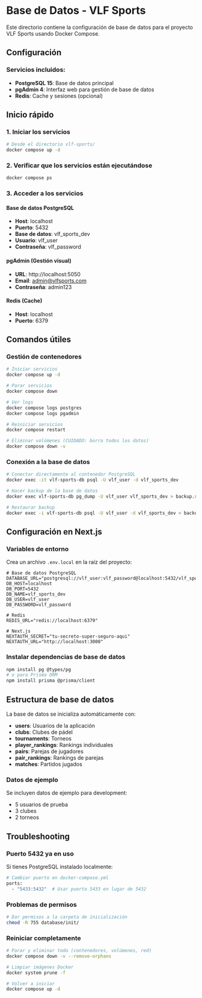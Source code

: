 # Base de Datos - VLF Sports

Este directorio contiene la configuración de base de datos para el proyecto VLF Sports usando Docker Compose.

## Configuración

### Servicios incluidos:
- **PostgreSQL 15**: Base de datos principal
- **pgAdmin 4**: Interfaz web para gestión de base de datos  
- **Redis**: Cache y sesiones (opcional)

## Inicio rápido

### 1. Iniciar los servicios
```bash
# Desde el directorio vlf-sports/
docker compose up -d
```

### 2. Verificar que los servicios están ejecutándose
```bash
docker compose ps
```

### 3. Acceder a los servicios

#### Base de datos PostgreSQL
- **Host**: localhost
- **Puerto**: 5432
- **Base de datos**: vlf_sports_dev
- **Usuario**: vlf_user
- **Contraseña**: vlf_password

#### pgAdmin (Gestión visual)
- **URL**: http://localhost:5050
- **Email**: admin@vlfsports.com
- **Contraseña**: admin123

#### Redis (Cache)
- **Host**: localhost
- **Puerto**: 6379

## Comandos útiles

### Gestión de contenedores
```bash
# Iniciar servicios
docker compose up -d

# Parar servicios
docker compose down

# Ver logs
docker compose logs postgres
docker compose logs pgadmin

# Reiniciar servicios
docker compose restart

# Eliminar volúmenes (CUIDADO: borra todos los datos)
docker compose down -v
```

### Conexión a la base de datos
```bash
# Conectar directamente al contenedor PostgreSQL
docker exec -it vlf-sports-db psql -U vlf_user -d vlf_sports_dev

# Hacer backup de la base de datos
docker exec vlf-sports-db pg_dump -U vlf_user vlf_sports_dev > backup.sql

# Restaurar backup
docker exec -i vlf-sports-db psql -U vlf_user -d vlf_sports_dev < backup.sql
```

## Configuración en Next.js

### Variables de entorno
Crea un archivo `.env.local` en la raíz del proyecto:

```env
# Base de datos PostgreSQL
DATABASE_URL="postgresql://vlf_user:vlf_password@localhost:5432/vlf_sports_dev"
DB_HOST=localhost
DB_PORT=5432
DB_NAME=vlf_sports_dev
DB_USER=vlf_user
DB_PASSWORD=vlf_password

# Redis
REDIS_URL="redis://localhost:6379"

# Next.js
NEXTAUTH_SECRET="tu-secreto-super-seguro-aqui"
NEXTAUTH_URL="http://localhost:3000"
```

### Instalar dependencias de base de datos
```bash
npm install pg @types/pg
# o para Prisma ORM
npm install prisma @prisma/client
```

## Estructura de base de datos

La base de datos se inicializa automáticamente con:

- **users**: Usuarios de la aplicación
- **clubs**: Clubes de pádel
- **tournaments**: Torneos
- **player_rankings**: Rankings individuales
- **pairs**: Parejas de jugadores
- **pair_rankings**: Rankings de parejas
- **matches**: Partidos jugados

### Datos de ejemplo
Se incluyen datos de ejemplo para development:
- 5 usuarios de prueba
- 3 clubes
- 2 torneos

## Troubleshooting

### Puerto 5432 ya en uso
Si tienes PostgreSQL instalado localmente:
```bash
# Cambiar puerto en docker-compose.yml
ports:
  - "5433:5432"  # Usar puerto 5433 en lugar de 5432
```

### Problemas de permisos
```bash
# Dar permisos a la carpeta de inicialización
chmod -R 755 database/init/
```

### Reiniciar completamente
```bash
# Parar y eliminar todo (contenedores, volúmenes, red)
docker compose down -v --remove-orphans

# Limpiar imágenes Docker
docker system prune -f

# Volver a iniciar
docker compose up -d
``` 